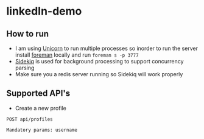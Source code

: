 # linkedIn-demo

## How to run

* I am using [Unicorn](http://unicorn.bogomips.org/) to run multiple processes so inorder to run the server install [foreman](https://github.com/ddollar/foreman) locally and run `foreman s -p 3777`
* [Sidekiq](https://github.com/mperham/sidekiq) is used for background processing to support concurrency parsing
* Make sure you a redis server running so Sidekiq will work properly

## Supported API's

* Create a new profile
```
POST api/profiles

Mandatory params: username
```

